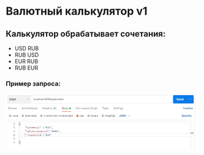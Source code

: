 # Валютный калькулятор v1

## Калькулятор обрабатывает сочетания:
 - USD RUB
 - RUB USD
 - EUR RUB
 - RUB EUR

### Пример запроса:
![](img/image.jpg)